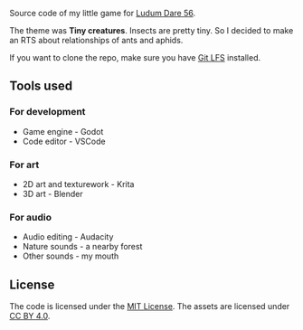 Source code of my little game for [Ludum Dare 56](https://ldjam.com/events/ludum-dare/56).

The theme was **Tiny creatures**. Insects are pretty tiny. So I decided to make an RTS about relationships of ants and aphids.

If you want to clone the repo, make sure you have [Git LFS](https://git-lfs.com/) installed.

## Tools used
### For development
- Game engine - Godot
- Code editor - VSCode

### For art
- 2D art and texturework - Krita
- 3D art - Blender

### For audio
- Audio editing - Audacity
- Nature sounds - a nearby forest
- Other sounds - my mouth

## License
The code is licensed under the [MIT License](https://github.com/teatov/tli/blob/main/LICENSE). The assets are licensed under [CC BY 4.0](https://github.com/teatov/tli/blob/main/assets/LICENSE).
